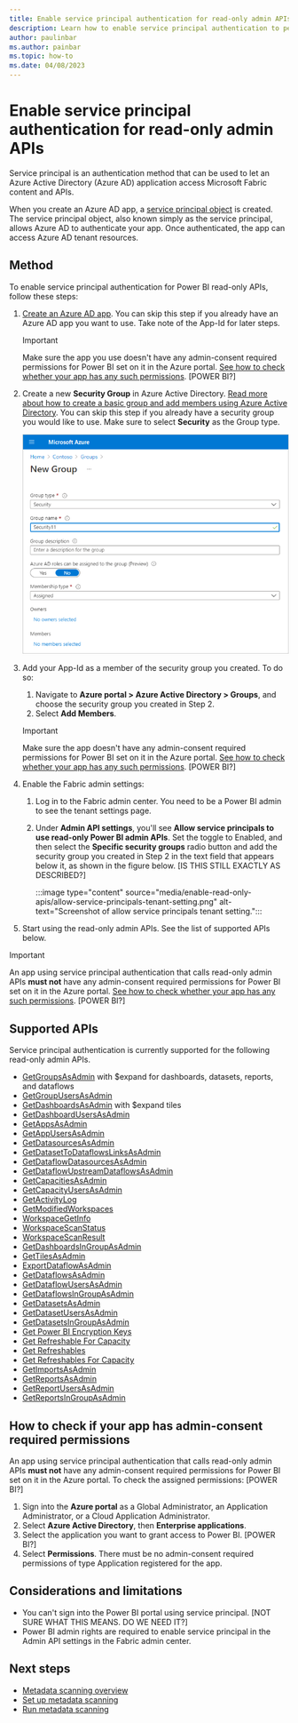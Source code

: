 ```yaml
---
title: Enable service principal authentication for read-only admin APIs
description: Learn how to enable service principal authentication to permit use of read-only admin APIs.
author: paulinbar
ms.author: painbar
ms.topic: how-to
ms.date: 04/08/2023
---
```


# Enable service principal authentication for read-only admin APIs

Service principal is an authentication method that can be used to let an Azure Active Directory (Azure AD) application access Microsoft Fabric content and APIs.

When you create an Azure AD app, a [service principal object](/azure/active-directory/develop/app-objects-and-service-principals#service-principal-object) is created. The service principal object, also known simply as the service principal, allows Azure AD to authenticate your app. Once authenticated, the app can access Azure AD tenant resources.

## Method

To enable service principal authentication for Power BI read-only APIs, follow these steps:

1. [Create an Azure AD app](/azure/active-directory/develop/howto-create-service-principal-portal). You can skip this step if you already have an Azure AD app you want to use. Take note of the App-Id for later steps.

    >[!IMPORTANT]
    > Make sure the app you use doesn't have any admin-consent required permissions for Power BI set on it in the Azure portal. [See how to check whether your app has any such permissions](#how-to-check-if-your-app-has-admin-consent-required-permissions). [POWER BI?]
1. Create a new **Security Group** in Azure Active Directory. [Read more about how to create a basic group and add members using Azure Active Directory](/azure/active-directory/fundamentals/active-directory-groups-create-azure-portal). You can skip this step if you already have a security group you would like to use.
    Make sure to select **Security** as the Group type.

    ![Screenshot of new group creation dialog in Azure portal.](media/enable-read-only-apis/azure-portal-new-group-dialog.png)

3. Add your App-Id as a member of the security group you created. To do so:
    1. Navigate to **Azure portal > Azure Active Directory > Groups**, and choose the security group you created in Step 2.
    1. Select **Add Members**.

    > [!IMPORTANT]
    > Make sure the app doesn't have any admin-consent required permissions for Power BI set on it in the Azure portal. [See how to check whether your app has any such permissions](#how-to-check-if-your-app-has-admin-consent-required-permissions). [POWER BI?]

4. Enable the Fabric admin settings:
    1. Log in to the Fabric admin center. You need to be a Power BI admin to see the tenant settings page.
    1. Under **Admin API settings**, you'll see **Allow service principals to use read-only Power BI admin APIs**. Set the toggle to Enabled, and then select the **Specific security groups** radio button and add the security group you created in Step 2 in the text field that appears below it, as shown in the figure below. [IS THIS STILL EXACTLY AS DESCRIBED?]

        :::image type="content" source="media/enable-read-only-apis/allow-service-principals-tenant-setting.png" alt-text="Screenshot of allow service principals tenant setting.":::

 5. Start using the read-only admin APIs. See the list of supported APIs below.

>[!IMPORTANT]
>An app using service principal authentication that calls read-only admin APIs **must not** have any admin-consent required permissions for Power BI set on it in the Azure portal. [See how to check whether your app has any such permissions](#how-to-check-if-your-app-has-admin-consent-required-permissions). [POWER BI?]

## Supported APIs

Service principal authentication is currently supported for the following read-only admin APIs.

* [GetGroupsAsAdmin](/rest/api/power-bi/admin/groups_getgroupsasadmin) with $expand for dashboards, datasets, reports, and dataflows 
* [GetGroupUsersAsAdmin](/rest/api/power-bi/admin/groups-get-group-users-as-admin)
* [GetDashboardsAsAdmin](/rest/api/power-bi/admin/dashboards_getdashboardsasadmin) with $expand tiles
* [GetDashboardUsersAsAdmin](/rest/api/power-bi/admin/dashboards-get-dashboard-users-as-admin)
* [GetAppsAsAdmin](/rest/api/power-bi/admin/apps-get-apps-as-admin)
* [GetAppUsersAsAdmin](/rest/api/power-bi/admin/apps-get-app-users-as-admin)
* [GetDatasourcesAsAdmin](/rest/api/power-bi/admin/datasets_getdatasourcesasadmin) 
* [GetDatasetToDataflowsLinksAsAdmin](/rest/api/power-bi/admin/datasets_getdatasettodataflowslinksingroupasadmin)
* [GetDataflowDatasourcesAsAdmin](/rest/api/power-bi/admin/dataflows_getdataflowdatasourcesasadmin) 
* [GetDataflowUpstreamDataflowsAsAdmin](/rest/api/power-bi/admin/dataflows_getupstreamdataflowsingroupasadmin) 
* [GetCapacitiesAsAdmin](/rest/api/power-bi/admin/getcapacitiesasadmin)
* [GetCapacityUsersAsAdmin](/rest/api/power-bi/admin/capacities-get-capacity-users-as-admin)
* [GetActivityLog](/rest/api/power-bi/admin/getactivityevents)
* [GetModifiedWorkspaces](/rest/api/power-bi/admin/workspace-info-get-modified-workspaces)
* [WorkspaceGetInfo](/rest/api/power-bi/admin/workspace-info-post-workspace-info)
* [WorkspaceScanStatus](/rest/api/power-bi/admin/workspace-info-get-scan-status)
* [WorkspaceScanResult](/rest/api/power-bi/admin/workspace-info-get-scan-result)
* [GetDashboardsInGroupAsAdmin](/rest/api/power-bi/admin/dashboards_getdashboardsasadmin)
* [GetTilesAsAdmin](/rest/api/power-bi/admin/dashboards_gettilesasadmin)
* [ExportDataflowAsAdmin](/rest/api/power-bi/admin/dataflows_exportdataflowasadmin)
* [GetDataflowsAsAdmin](/rest/api/power-bi/admin/dataflows_getdataflowsasadmin)
* [GetDataflowUsersAsAdmin](/rest/api/power-bi/admin/dataflows-get-dataflow-users-as-admin)
* [GetDataflowsInGroupAsAdmin](/rest/api/power-bi/admin/dataflows_getdataflowsingroupasadmin)
* [GetDatasetsAsAdmin](/rest/api/power-bi/admin/datasets_getdatasetsasadmin)
* [GetDatasetUsersAsAdmin](/rest/api/power-bi/admin/datasets-get-dataset-users-as-admin)
* [GetDatasetsInGroupAsAdmin](/rest/api/power-bi/admin/datasets_getdatasetsingroupasadmin)
* [Get Power BI Encryption Keys](/rest/api/power-bi/admin/getpowerbiencryptionkeys)
* [Get Refreshable For Capacity](/rest/api/power-bi/admin/getrefreshableforcapacity)
* [Get Refreshables](/rest/api/power-bi/admin/getrefreshables)
* [Get Refreshables For Capacity](/rest/api/power-bi/admin/getrefreshablesforcapacity)
* [GetImportsAsAdmin](/rest/api/power-bi/admin/imports_getimportsasadmin)
* [GetReportsAsAdmin](/rest/api/power-bi/admin/reports_getreportsasadmin)
* [GetReportUsersAsAdmin](/rest/api/power-bi/admin/reports-get-report-users-as-admin)
* [GetReportsInGroupAsAdmin](/rest/api/power-bi/admin/reports_getreportsingroupasadmin)

## How to check if your app has admin-consent required permissions

An app using service principal authentication that calls read-only admin APIs **must not** have any admin-consent required permissions for Power BI set on it in the Azure portal. To check the assigned permissions: [POWER BI?]

1. Sign into the **Azure portal** as a Global Administrator, an Application Administrator, or a Cloud Application Administrator.
1. Select **Azure Active Directory**, then **Enterprise applications**.
1. Select the application you want to grant access to Power BI. [POWER BI?]
1. Select **Permissions**. There must be no admin-consent required permissions of type Application registered for the app.

## Considerations and limitations

* You can't sign into the Power BI portal using service principal. [NOT SURE WHAT THIS MEANS. DO WE NEED IT?]
* Power BI admin rights are required to enable service principal in the Admin API settings in the Fabric admin center.

## Next steps

* [Metadata scanning overview](./metadata-scanning-overview.md)
* [Set up metadata scanning](./metadata-scanning-setup.md)
* [Run metadata scanning](./metadata-scanning-run.md)